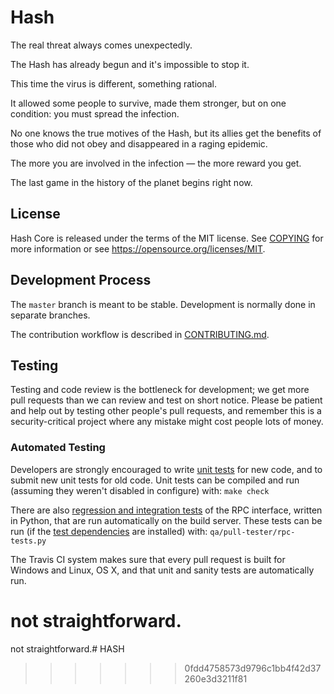 Hash
=================================================

The real threat always comes unexpectedly.

The Hash has already begun and it's impossible to stop it.

This time the virus is different, something rational.

It allowed some people to survive, made them stronger, but on one condition: you must spread the infection.

No one knows the true motives of the Hash, but its allies get the benefits of those who did not obey and disappeared in a raging epidemic.

The more you are involved in the infection — the more reward you get.

The last game in the history of the planet begins right now.

License
-------

Hash Core is released under the terms of the MIT license. See [COPYING](COPYING) for more
information or see https://opensource.org/licenses/MIT.

Development Process
-------------------

The `master` branch is meant to be stable. Development is normally done in separate branches.

The contribution workflow is described in [CONTRIBUTING.md](CONTRIBUTING.md).

Testing
-------

Testing and code review is the bottleneck for development; we get more pull
requests than we can review and test on short notice. Please be patient and help out by testing
other people's pull requests, and remember this is a security-critical project where any mistake might cost people
lots of money.

### Automated Testing

Developers are strongly encouraged to write [unit tests](/doc/unit-tests.md) for new code, and to
submit new unit tests for old code. Unit tests can be compiled and run
(assuming they weren't disabled in configure) with: `make check`

There are also [regression and integration tests](/qa) of the RPC interface, written
in Python, that are run automatically on the build server.
These tests can be run (if the [test dependencies](/qa) are installed) with: `qa/pull-tester/rpc-tests.py`

The Travis CI system makes sure that every pull request is built for Windows
and Linux, OS X, and that unit and sanity tests are automatically run.

not straightforward.
=======
not straightforward.# HASH
>>>>>>> 0fdd4758573d9796c1bb4f42d37260e3d3211f81

